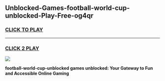 
## Unblocked-Games-football-world-cup-unblocked-Play-Free-og4qr
<h3>
<a href="https://premium76.site?title=football-world-cup-unblocked&ref=23A">CLICK TO PLAY</a></h3>
<hr>

<h3>
<a href="https://premium76.site?title=football-world-cup-unblocked&ref=23A">CLICK 2 PLAY</a>
  
</h3>

<a href="https://premium76.site?title=football-world-cup-unblocked&ref=23A"><img src="https://clearcache.store/games.png"></a>


**football-world-cup-unblocked games unblocked: Your Gateway to Fun and Accessible Online Gaming**
